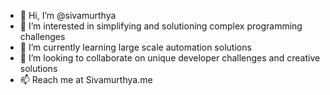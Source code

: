 - 👋 Hi, I’m @sivamurthya
- 👀 I’m interested in simplifying and solutioning complex programming challenges 
- 🌱 I’m currently learning large scale automation solutions
- 💞️ I’m looking to collaborate on unique developer challenges and creative solutions
- 📫 Reach me at Sivamurthya.me

<!---
sivamurthya/sivamurthya is a ✨ special ✨ repository because its `README.md` (this file) appears on your GitHub profile.
You can click the Preview link to take a look at your changes.
--->
